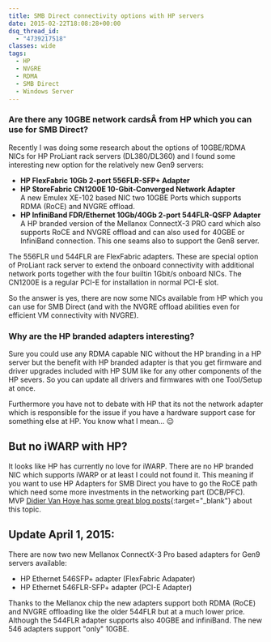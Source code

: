 ```yaml
---
title: SMB Direct connectivity options with HP servers
date: 2015-02-22T18:08:28+00:00
dsq_thread_id:
  - "4739217518"
classes: wide
tags:
  - HP
  - NVGRE
  - RDMA
  - SMB Direct
  - Windows Server
---
```


### Are there any 10GBE network cardsÂ from HP which you can use for SMB Direct?

Recently I was doing some research about the options of 10GBE/RDMA NICs for HP ProLiant rack servers (DL380/DL360) and I found some interesting new option for the relatively new Gen9 servers:

* **HP FlexFabric 10Gb 2-port 556FLR-SFP+ Adapter**
* **HP StoreFabric CN1200E 10-Gbit-Converged Network Adapter**  
A new Emulex XE-102 based NIC two 10GBE Ports which supports RDMA (RoCE) and NVGRE offload.
* **HP InfiniBand FDR/Ethernet 10Gb/40Gb 2-port 544FLR-QSFP Adapter**  
A HP branded version of the Mellanox ConnectX-3 PRO card which also supports RoCE and NVGRE offload and can also used for 40GBE or InfiniBand connection. This one seams also to support the Gen8 server.

The 556FLR und 544FLR are FlexFabric adapters. These are special option of ProLiant rack server to extend the onboard connectivity with additional network ports together with the four builtin 1Gbit/s onboard NICs. The CN1200E is a regular PCI-E for installation in normal PCI-E slot.

So the answer is yes, there are now some NICs available from HP which you can use for SMB Direct (and with the NVGRE offload abilities even for efficient VM connectivity with NVGRE).

### Why are the HP branded adapters interesting?

Sure you could use any RDMA capable NIC without the HP branding in a HP server but the benefit with HP branded adapter is that you get firmware and driver upgrades included with HP SUM like for any other components of the HP severs. So you can update all drivers and firmwares with one Tool/Setup at once.
  
Furthermore you have not to debate with HP that its not the network adapter which is responsible for the issue if you have a hardware support case for something else at HP. You know what I mean... 😉

## But no iWARP with HP?

It looks like HP has currently no love for iWARP. There are no HP branded NIC which supports iWARP or at least I could not found it. This meaning if you want to use HP Adapters for SMB Direct you have to go the RoCE path which need some more investments in the networking part (DCB/PFC). MVP [Didier Van Hoye has some great blog posts](https://workinghardinit.wordpress.com/2013/05/03/smb-direct-roce-does-not-work-without-dcbpfc/){:target="_blank"} about this topic.

## Update April 1, 2015:
There are now two new Mellanox ConnectX-3 Pro based adapters for Gen9 servers available:

* HP Ethernet 546SFP+ adapter (FlexFabric Adapater)
* HP Ethernet 546FLR-SFP+ adapter (PCI-E Adapter)

Thanks to the Mellanox chip the new adapters support both RDMA (RoCE) and NVGRE offloading like the older 544FLR but at a much lower price.
Although the 544FLR adapter supports also 40GBE and infiniBand. The new 546 adapters support "only" 10GBE.
